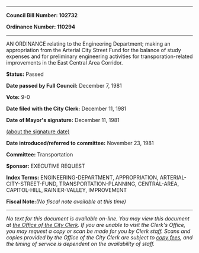 

********

**Council Bill Number: 102732**
   
**Ordinance Number: 110294**
********

 AN ORDINANCE relating to the Engineering Department; making an appropriation from the Arterial City Street Fund for the balance of study expenses and for preliminary engineering activities for transporation-related improvements in the East Central Area Corridor.

**Status:** Passed
   
**Date passed by Full Council:** December 7, 1981
   
**Vote:** 9-0
   
**Date filed with the City Clerk:** December 11, 1981
   
**Date of Mayor's signature:** December 11, 1981
   
[(about the signature date)](/~public/approvaldate.htm)
   
   
   
**Date introduced/referred to committee:** November 23, 1981
   
**Committee:** Transportation
   
**Sponsor:** EXECUTIVE REQUEST
   
   
**Index Terms:** ENGINEERING-DEPARTMENT, APPROPRIATION, ARTERIAL-CITY-STREET-FUND, TRANSPORTATION-PLANNING, CENTRAL-AREA, CAPITOL-HILL, RAINIER-VALLEY, IMPROVEMENT

**Fiscal Note:**_(No fiscal note available at this time)_
********

_No text for this document is available on-line. You may view this document at [the Office of the City Clerk](http://www.seattle.gov/leg/clerk/contactUs.htm). If you are unable to visit the Clerk's Office, you may request a copy or scan be made for you by Clerk staff. Scans and copies provided by the Office of the City Clerk are subject to [copy fees](http://clerk.seattle.gov/~public/clerkfees.htm), and the timing of service is dependent on the availability of staff._

